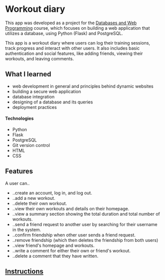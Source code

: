 # Workout diary

This app was developed as a project for the [Databases and Web Programming](https://hy-tsoha.github.io/materiaali/) course, which focuses on building a web application that utilizes a database, using Python (Flask) and PostgreSQL.

This app is a workout diary where users can log their training sessions, track progress and interact with other users. It also includes basic authentication and social features, like adding friends, viewing their workouts, and leaving comments.

## What I learned
- web development in general and principles behind dynamic websites
- building a secure web application
- database integration
- designing of a database and its queries
- deployment practices

#### Technologies
- Python
- Flask
- PostgreSQL
- Git version control
- HTML
- CSS

## Features
A user can..
- ..create an account, log in, and log out.
- ..add a new workout.
- ..delete their own workout.
- ..view their own workouts and details on their homepage.
- ..view a summary section showing the total duration and total number of workouts.
- ..send a friend request to another user by searching for their username in the system.
- ..confirm friendship when other user sends a friend request.
- ..remove friendship (which then deletes the friendship from both users)
- ..view friend's homepage and workouts.
- ..write a comment for either their own or friend's workout.
- ..delete a comment that they have written.

## [Instructions](documentation/instructions.md) 




